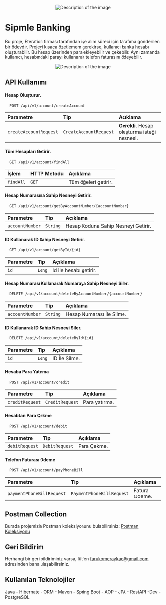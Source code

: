 <p align="center">
  <img src="https://gelecegiyazanlar.turkcell.com.tr/sites/default/files/etkinlik/etkinlik_resmi/2020-12/image-eteration-logo-dark_0.png" alt="Description of the image">
</p>

    
# Sipmle Banking

Bu proje, Eteration firması tarafından işe alım süreci için tarafıma gönderilen bir ödevdir. Projeyi kısaca özetlemem gerekirse, kullanıcı banka hesabı oluşturabilir. Bu hesap üzerinden para ekleyebilir ve çekebilir. Aynı zamanda kullanıcı, hesabındaki parayı kullanarak telefon faturasını ödeyebilir.

<p align="center">
  <img src="https://img.freepik.com/premium-vector/bank-building-money-bank-financing-money-exchange-financial-services-atm-giving-out-money_625536-194.jpg" alt="Description of the image">
</p>




## API Kullanımı

#### Hesap Oluşturur.

```http
  POST /api/v1/account/createAccount
```

| Parametre | Tip     | Açıklama                |
| :-------- | :------- | :------------------------- |
| `createAccountRequest` | `CreateAccountRequest` | **Gerekli**. Hesap oluşturma isteği nesnesi. |

#### Tüm Hesapları Getirir.

```http
  GET /api/v1/account/findAll
```

| İşlem | HTTP Metodu     | Açıklama                       |
| :-------- | :------- | :-------------------------------- |
| `findAll`      | `GET` | Tüm öğeleri getirir. |

#### Hesap Numarasına Sahip Nesneyi Getirir.

```http
  GET /api/v1/account/getByAccountNumber/{accountNumber}
```

| Parametre | Tip     | Açıklama                |
| :-------- | :------- | :------------------------- |
| `accountNumber` | `String` | Hesap Koduna Sahip Nesneyi Getirir. |

#### ID Kullanarak ID Sahip Nesneyi Getirir.

```http
  GET /api/v1/account/getById/{id}
```

| Parametre | Tip     | Açıklama                |
| :-------- | :------- | :------------------------- |
| `id` | `Long` |  Id ile hesabı getirir. |

#### Hesap Numarası Kullanarak Numaraya Sahip Nesneyi Siler.

```http
  DELETE /api/v1/account/deleteByAccountNumber/{accountNumber}
```

| Parametre | Tip     | Açıklama                |
| :-------- | :------- | :------------------------- |
| `accountNumber` | `String` |  Hesap Numarası İle Silme. |

#### ID Kullanarak ID Sahip Nesneyi Siler.

```http
  DELETE /api/v1/account/deleteById/{id}
```

| Parametre | Tip     | Açıklama                |
| :-------- | :------- | :------------------------- |
| `id` | `Long` |  ID İle Silme. |

#### Hesaba Para Yatırma

```http
  POST /api/v1/account/credit
```

| Parametre | Tip     | Açıklama                |
| :-------- | :------- | :------------------------- |
| `creditRequest` | `CreditRequest` |  Para yatırma. |

#### Hesabtan Para Çekme

```http
  POST /api/v1/account/debit
```

| Parametre | Tip     | Açıklama                |
| :-------- | :------- | :------------------------- |
| `debitRequest` | `DebitRequest` |  Para Çekme. |

#### Telefon Faturası Odeme

```http
  POST /api/v1/account/payPhoneBill
```

| Parametre | Tip     | Açıklama                |
| :-------- | :------- | :------------------------- |
| `paymentPhoneBillRequest` | `PaymentPhoneBillRequest` |  Fatura Odeme. |

## Postman Collection
Burada projemizin Postman koleksiyonunu bulabilirsiniz: [Postman Koleksiyonu](https://github.com/TheAykac/Simple-Banking/blob/master/collection/SimpleBanking.postman_collection.json)
  
## Geri Bildirim

Herhangi bir geri bildiriminiz varsa, lütfen farukomeraykac@gmail.com adresinden bana ulaşabilirsiniz.

  
## Kullanılan Teknolojiler

 Java - Hibernate - ORM - Maven - Spring Boot - AOP - JPA - RestAPI -Dev - PostgreSQL



  
